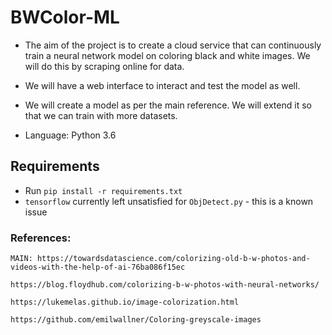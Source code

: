 # BWColor-ML

- The aim of the project is to create a cloud service that can continuously train a neural network model on coloring black and white images. We will do this by scraping online for data.

- We will have a web interface to interact and test the model as well.

- We will create a model as per the main reference. We will extend it so that we can train with more datasets.

- Language: Python 3.6

## Requirements

- Run `pip install -r requirements.txt`
- `tensorflow` currently left unsatisfied for `ObjDetect.py` - this is a known issue

### References:

    MAIN: https://towardsdatascience.com/colorizing-old-b-w-photos-and-videos-with-the-help-of-ai-76ba086f15ec

    https://blog.floydhub.com/colorizing-b-w-photos-with-neural-networks/

    https://lukemelas.github.io/image-colorization.html
    
    https://github.com/emilwallner/Coloring-greyscale-images